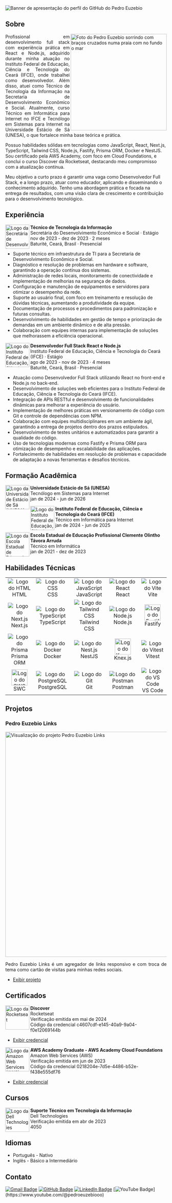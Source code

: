 <img src="https://i.imgur.com/KcwAthU.png" alt="Banner de apresentação do perfil do GitHub do Pedro Euzebio" />

<h2>Sobre</h2>

<img src="https://i.imgur.com/cNMXgOe.png" alt="Foto do Pedro Euzebio sorrindo com braços cruzados numa praia com no fundo o mar" align="right" width="300" />

<p align="justify">
  Profissional em desenvolvimento full stack com experiência prática em React e Node.js, adquirido durante minha atuação no Instituto Federal de Educação, Ciência e Tecnologia do Ceará (IFCE), onde trabalhei como desenvolvedor. Além disso, atuei como Técnico de Tecnologia da Informação na Secretaria de Desenvolvimento Econômico e Social. Atualmente, curso Técnico em Informática para Internet no IFCE e Tecnólogo em Sistemas para Internet na Universidade Estácio de Sá (UNESA), o que fortalece minha base teórica e prática.

Possuo habilidades sólidas em tecnologias como JavaScript, React, Next.js, TypeScript, Tailwind CSS, Node.js, Fastify, Prisma ORM, Docker e NestJS. Sou certificado pela AWS Academy, com foco em Cloud Foundations, e conclui o curso Discover da Rocketseat, destacando meu compromisso com a atualização contínua.

Meu objetivo a curto prazo é garantir uma vaga como Desenvolvedor Full Stack, e a longo prazo, atuar como educador, aplicando e disseminando o conhecimento adquirido. Tenho uma abordagem prática e focada na entrega de resultados, com uma visão clara de crescimento e contribuição para o desenvolvimento tecnológico.
</p>

<h2>Experiência</h2>

<div>
  <div>
    <img src="https://i.imgur.com/Axj39Xo.jpg" alt="Logo da Secretária de Desenvolvimento Econômico e Socioal" width="75" align="left" />
    <p>
      <strong>Técnico de Tecnologia da Informação</strong> <br />
      Secretária do Desenvolvimento Econômico e Social · Estágio <br />
      nov de 2023 - dez de 2023 · 2 meses <br />
      Baturité, Ceará, Brasil · Presencial
    </p>
    <ul>
      <li>
        Suporte técnico em infraestrutura de TI para a Secretaria de Desenvolvimento Econômico e Social.
      </li>
      <li>
        Diagnóstico e resolução de problemas em hardware e software, garantindo a operação contínua dos sistemas.
      </li>
      <li>
        Administração de redes locais, monitoramento de conectividade e implementação de melhorias na segurança de dados.
      </li>
      <li>
        Configuração e manutenção de equipamentos e servidores para otimizar o desempenho da rede.
      </li>
      <li>
        Suporte ao usuário final, com foco em treinamento e resolução de dúvidas técnicas, aumentando a produtividade da equipe.
      </li>
      <li>
        Documentação de processos e procedimentos para padronização e futuras consultas.
      </li>
      <li>
        Desenvolvimento de habilidades em gestão de tempo e priorização de demandas em um ambiente dinâmico e de alta pressão.
      </li>
      <li>
        Colaboração com equipes internas para implementação de soluções que melhorassem a eficiência operacional.
      </li>
    </ul>
  </div>
  <div>
    <img src="https://i.imgur.com/PwRgxqO.jpg" alt="Logo do Instituto Federal de Educação, Ciência e Tecnologia do Ceará (IFCE)" width="75" align="left" />
    <p>
      <strong>Desenvolvedor Full Stack React e Node.js</strong> <br />
      Instituto Federal de Educação, Ciência e Tecnologia do Ceará (IFCE) · Estágio <br />
      ago de 2023 - nov de 2023 · 4 meses <br />
      Baturité, Ceará, Brasil · Presencial
    </p>
    <ul>
      <li>
        Atuação como Desenvolvedor Full Stack utilizando React no front-end e Node.js no back-end.
      </li>
      <li>
        Desenvolvimento de soluções web eficientes para o Instituto Federal de Educação, Ciência e Tecnologia do Ceará (IFCE).
      </li>
      <li>
        Integração de APIs RESTful e desenvolvimento de funcionalidades dinâmicas para melhorar a experiência do usuário.
      </li>
      <li>
        Implementação de melhores práticas em versionamento de código com Git e controle de dependências com NPM.
      </li>
      <li>
        Colaboração com equipes multidisciplinares em um ambiente ágil, garantindo a entrega de projetos dentro dos prazos estipulados.
      </li>
      <li>
        Desenvolvimento de testes unitários e automatizados para garantir a qualidade do código.
      </li>
      <li>
        Uso de tecnologias modernas como Fastify e Prisma ORM para otimização de desempenho e escalabilidade das aplicações.
      </li>
      <li>
        Fortalecimento de habilidades em resolução de problemas e capacidade de adaptação a novas ferramentas e desafios técnicos.
      </li>
    </ul>
  </div>
</div>

<h2>Formação Acadêmica</h2>

<div>
  <div>
    <img src="https://i.imgur.com/uU1OZ5x.jpg" alt="Logo da Universidade Estácio de Sá (UNESA)" width="75" align="left" />
    <p>
      <strong>Universidade Estácio de Sá (UNESA)</strong> <br />
      Tecnólogo em Sistemas para Internet <br />
      jan de 2024 - jun de 2026
    </p>
  </div>
  <div>
    <img src="https://i.imgur.com/PwRgxqO.jpg" alt="Logo do Instituto Federal de Educação, Ciência e Tecnologia do Ceará (IFCE)" width="75" align="left" />
    <p>
      <strong>Instituto Federal de Educação, Ciência e Tecnologia do Ceará (IFCE)</strong> <br />
      Técnico em Informática para Internet <br />
      jan de 2024 - jun de 2025
    </p>
  </div>
  <div>
    <img src="https://i.imgur.com/b5heNhX.jpg" alt="Logo da Escola Estadual de Educação Profissional Clemente Olintho Távora Arruda" width="75" align="left" />
    <p>
      <strong>Escola Estadual de Educação Profissional Clemente Olintho Távora Arruda</strong> <br />
      Técnico em Informática <br />
      jan de 2021 - dez de 2023
    </p>
  </div>
</div>

<h2>Habilidades Técnicas</h2>

<table>
  <tr align="center">
    <td width="150">
      <img src="https://skillicons.dev/icons?i=html" alt="Logo do HTML" />
      <br />
      HTML
    </td>
    <td width="150">
      <img src="https://skillicons.dev/icons?i=css" alt="Logo do CSS" />
      <br />
      CSS
    </td>
    <td width="150">
      <img src="https://skillicons.dev/icons?i=js" alt="Logo do JavaScript" />
      <br />
      JavaScript
    </td>
    <td width="150">
      <img src="https://skillicons.dev/icons?i=react" alt="Logo do React" />
      <br />
      React
    </td>
    <td width="150">
      <img src="https://skillicons.dev/icons?i=vite" alt="Logo do Vite" />
      <br />
      Vite
    </td>
  </tr>
  <tr align="center">
    <td width="150">
      <img src="https://skillicons.dev/icons?i=nextjs" alt="Logo do Next.js" />
      <br />
      Next.js
    </td>
    <td width="150">
      <img src="https://skillicons.dev/icons?i=ts" alt="Logo do TypeScript" />
      <br />
      TypeScript
    </td>
    <td width="150">
      <img src="https://skillicons.dev/icons?i=tailwind" alt="Logo do Tailwind CSS" />
      <br />
      Tailwind CSS
    </td>
    <td width="150">
      <img src="https://skillicons.dev/icons?i=nodejs" alt="Logo do Node.js" />
      <br />
      Node.js
    </td>
    <td width="150">
      <img src="https://i.imgur.com/Pe1c36T.png" alt="Logo do Fastify" width="50" />
      <br />
      Fastify
    </td>
  </tr>
  <tr align="center">
    <td width="150">
      <img src="https://skillicons.dev/icons?i=prisma" alt="Logo do Prisma" />
      <br />
      Prisma ORM
    </td>
    <td width="150">
      <img src="https://skillicons.dev/icons?i=docker" alt="Logo do Docker" />
      <br />
      Docker
    </td>
    <td width="150">
      <img src="https://skillicons.dev/icons?i=nestjs" alt="Logo do Nest.js" />
      <br />
      NestJS
    </td>
    <td width="150">
      <img src="https://i.imgur.com/9dtSRhv.png" alt="Logo do Knex.js" width="50" />
      <br />
      Knex.js
    </td>
    <td width="150">
      <img src="https://skillicons.dev/icons?i=vitest" alt="Logo do Vitest" />
      <br />
      Vitest
    </td>
  </tr>
  <tr align="center">
    <td width="150">
      <a href="https://swc.rs" target="_blank">
        <img src="https://i.imgur.com/mkEMV8O.png" alt="Logo do SWC" width="50" />
      </a>
      <br>
      SWC
    </td>
    <td width="150">
      <img src="https://skillicons.dev/icons?i=postgres" alt="Logo do PostgreSQL" />
      <br />
      PostgreSQL
    </td>
    <td width="150">
      <img src="https://skillicons.dev/icons?i=git" alt="Logo do Git" />
      <br />
      Git
    </td>
    <td width="150">
      <img src="https://skillicons.dev/icons?i=postman" alt="Logo do Postman" />
      <br />
      Postman
    </td>
    <td width="150">
      <img src="https://skillicons.dev/icons?i=vscode" alt="Logo do VS Code" />
      <br />
      VS Code
    </td>
  </tr>
</table>

<h2>Projetos</h2>

<div>
  <div>
    <h3>Pedro Euzebio Links</h3>
    <img src="https://i.imgur.com/omYnkvO.png" alt="Visualização do projeto Pedro Euzebio Links" width="700" />
    <p align="justify">
      Pedro Euzebio Links é um agregador de links responsivo e com troca de tema como cartão de visitas para minhas redes sociais.
    </p>
    <ul>
      <li>
        <a href="https://pedroeuzebio-links.vercel.app">Exibir projeto</a>
      </li>
    </ul>
  </div>
</div>

<h2>Certificados</h2>

<div>
  <div>
    <img src="https://i.imgur.com/NdMnKqg.jpg" alt="Logo da Rocketseat" width="75" align="left" />
    <p>
      <strong>Discover</strong> <br />
      Rocketseat <br />
      Verificação emitida em mai de 2024 <br />
      Código da credencial c4607cdf-e145-40a9-9a04-f0e12069144b
    </p>
    <ul>
      <li>
        <a href="https://app.rocketseat.com.br/certificates/c4607cdf-e145-40a9-9a04-f0e12069144b">Exibir credencial</a>
      </li>
    </ul>
  </div>
  <div>
    <img src="https://i.imgur.com/KP3bFsh.jpg" alt="Logo da Amazon Web Services (AWS)" width="75" align="left" />
    <p>
      <strong>AWS Academy Graduate - AWS Academy Cloud Foundations</strong> <br />
      Amazon Web Services (AWS) <br />
      Verificação emitida em jun de 2023 <br />
      Código da credencial 0218204e-7d5e-4486-b52e-f438e555df76
    </p>
    <ul>
      <li>
        <a href="https://www.credly.com/badges/0218204e-7d5e-4486-b52e-f438e555df76/print">Exibir credencial</a>
      </li>
    </ul>
  </div>
</div>

<h2>Cursos</h2>

<div>
  <div>
    <img src="https://i.imgur.com/cgFbOXS.jpg" alt="Logo da Dell Technologies" width="75" align="left" />
    <p>
      <strong>Suporte Técnico em Tecnologia da Informação</strong> <br />
      Dell Technologies <br />
      Verificação emitida em abr de 2023 <br />
      4050
    </p>
  </div>
</div>

<h2>Idiomas</h2>

<ul>
  <li>Português - Nativo</li>
  <li>Inglês - Básico a Intermediário</li>
</ul>

<h2>Contato</h2>

[![Gmail Badge](https://img.shields.io/badge/-pedroeuzebio.contato@gmail.com-020817?style=flat-square&logo=Gmail&logoColor=3b82f6&link=mailto:pedroeuzebio.contato@gmail.com)](mailto:pedroeuzebio.contato@gmail.com)
[![GitHub Badge](https://img.shields.io/badge/-github.com&frasl;pedroeuzebiooo-020817?style=flat-square&logo=Github&logoColor=3b82f6&link=https://github.com/pedroeuzebiooo)](https://github.com/pedroeuzebiooo)
[![LinkedIn Badge](https://img.shields.io/badge/-linkedin.com&frasl;in&frasl;pedroeuzebio-020817?style=flat-square&logo=Linkedin&logoColor=3b82f6&link=https://www.linkedin.com/in/pedroeuzebio)](https://www.linkedin.com/in/pedroeuzebio)
[![YouTube Badge](https://img.shields.io/badge/-youtube.com&frasl;@pedroeuzebiooo-020817?style=flat-square&logo=YouTube&logoColor=3b82f6&link=[https://www.linkedin.com/in/pedroeuzebio](https://www.youtube.com/@pedroeuzebiooo))](https://www.youtube.com/@pedroeuzebiooo)

<!--
**pedroeuzebioo/pedroeuzebioo** is a ✨ _special_ ✨ repository because its `README.md` (this file) appears on your GitHub profile.

Here are some ideas to get you started:

- 🔭 I’m currently working on ...
- 🌱 I’m currently learning ...
- 👯 I’m looking to collaborate on ...
- 🤔 I’m looking for help with ...
- 💬 Ask me about ...
- 📫 How to reach me: ...
- 😄 Pronouns: ...
- ⚡ Fun fact: ...
-->
